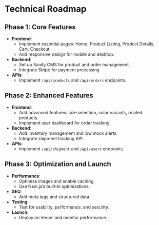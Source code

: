 # Technical Roadmap

## Phase 1: Core Features
- **Frontend**:
  - Implement essential pages: Home, Product Listing, Product Details, Cart, Checkout.
  - Add responsive design for mobile and desktop.
- **Backend**:
  - Set up Sanity CMS for product and order management.
  - Integrate Stripe for payment processing.
- **APIs**:
  - Implement `/api/products` and `/api/orders` endpoints.

## Phase 2: Enhanced Features
- **Frontend**:
  - Add advanced features: size selection, color variants, related products.
  - Implement user dashboard for order tracking.
- **Backend**:
  - Add inventory management and low stock alerts.
  - Integrate shipment tracking API.
- **APIs**:
  - Implement `/api/shipment` and `/api/users` endpoints.

## Phase 3: Optimization and Launch
- **Performance**:
  - Optimize images and enable caching.
  - Use Next.js’s built-in optimizations.
- **SEO**:
  - Add meta tags and structured data.
- **Testing**:
  - Test for usability, performance, and security.
- **Launch**:
  - Deploy on Vercel and monitor performance.
